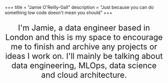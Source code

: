 +++
title = "Jamie O'Reilly-Gall"
description = "Just because you can do something low code doesn't mean you should"
+++
<p></p>
<p></p>
<p></p>
<p></p>
<p style="text-align: center; font-size:25px">I'm Jamie, a data engineer based in London and this is my space to encourage me to finish and archive any projects or ideas I work on. I'll mainly be talking about data engineering, MLOps, data science and cloud architecture.</p>